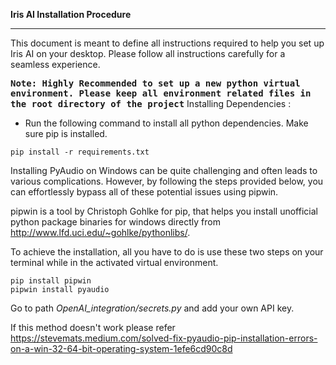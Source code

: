 __Iris AI Installation Procedure__
***

This document is meant to define all instructions required to help you set up Iris AI on your desktop.
Please follow all instructions carefully for a seamless experience.

<kbd>**Note: Highly Recommended to set up a new python virtual environment. Please keep all environment related files in the root directory of the project**</kbd>
Installing Dependencies :
- Run the following command to install all python dependencies. Make sure pip is installed.
```
pip install -r requirements.txt
```
Installing PyAudio on Windows can be quite challenging and often leads to various complications. However, by following the steps provided below, you can effortlessly bypass all of these potential issues using pipwin.

pipwin is a tool by Christoph Gohlke for pip, that helps you install unofficial python package binaries for windows directly from http://www.lfd.uci.edu/~gohlke/pythonlibs/.

To achieve the installation, all you have to do is use these two steps on your terminal while in the activated virtual environment.
```
pip install pipwin
pipwin install pyaudio
```

Go to path *OpenAI_integration/secrets.py* and add your own API key.

If this method doesn't work please refer https://stevemats.medium.com/solved-fix-pyaudio-pip-installation-errors-on-a-win-32-64-bit-operating-system-1efe6cd90c8d
